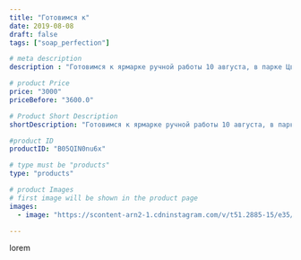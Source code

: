 ```yaml
---
title: "Готовимся к"
date: 2019-08-08
draft: false
tags: ["soap_perfection"]

# meta description
description : "Готовимся к ярмарке ручной работы 10 августа, в парке Цветник 🌿 Мыло с достопримечательностями любимого города, будет так же представлено и ещё много новиночек🤩"

# product Price
price: "3000"
priceBefore: "3600.0"

# Product Short Description
shortDescription: "Готовимся к ярмарке ручной работы 10 августа, в парке Цветник 🌿 Мыло с достопримечательностями любимого города, будет так же представлено и ещё много новиночек🤩Ждем🤗"

#product ID
productID: "B05QIN0nu6x"

# type must be "products"
type: "products"

# product Images
# first image will be shown in the product page
images:
  - image: "https://scontent-arn2-1.cdninstagram.com/v/t51.2885-15/e35/66806688_1075265572862494_8572119313175349337_n.jpg?se=7&tp=1&_nc_ht=scontent-arn2-1.cdninstagram.com&_nc_cat=110&_nc_ohc=XULe35QXqX8AX-QOCCe&ccb=7-4&oh=ca16b7fe855e5269e48fb8b321dc50df&oe=6081787F&ig_cache_key=MjEwNTc4NTIzNDExMzg4MzgyNQ%3D%3D.2-ccb7-4"

---
```

lorem
